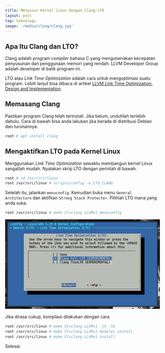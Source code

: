 ```yaml
---
title: Menyusun Kernel Linux Dengan Clang LTO
layout: post
tag: teknologi
image: '/media/clang/clang.jpg'
---
```

## Apa Itu Clang dan LTO?
Clang adalah program _compiler_ bahasa C yang mengutamakan kecepatan penyusunan dan penggunaan memori yang rendah. LLVM Developer Group adalah developer di balik program ini.

LTO atau _Link Time Optimization_ adalah cara untuk mengoptimasi suatu program. Lebih lanjut bisa dibaca di artikel [LLVM Link Time Optimization: Design and Implementation](https://llvm.org/docs/LinkTimeOptimization.html).
## Memasang Clang
Pastikan program Clang telah terinstall. Jika belum, unduhlah terlebih dahulu. Cara di bawah bisa anda lakukan jika berada di distribusi Debian dan turunannya.
```bash
root # apt install clang
```
## Mengaktifkan LTO pada Kernel Linux
Menggunakan _Link Time Optimization_ sewaktu membangun kernel Linux sangatlah mudah. Nyalakan skrip LTO dengan perintah di bawah.
```bash
root # cd /usr/src/linux
root /usr/src/linux # scripts/config -e LTO_CLANG
```
Setelah itu, jalankan `menuconfig`. Kemudian buka menu `General Architecture` dan aktifkan `Strong Stack Protector`. Pilihlah LTO mana yang anda suka.
```bash
root /usr/src/linux # make CC=clang LLVM=1 menuconfig
```

![](/media/clang/lto.png)

Jika dirasa cukup, kompilasi dilakukan dengan cara
```bash
root /usr/src/linux # make CC=clang LLVM=1 -j4 -l8
root /usr/src/linux # make CC=clang LLVM=1 modules_install
root /usr/src/linux # make CC=clang LLVM=1 install
```

Selesai.
